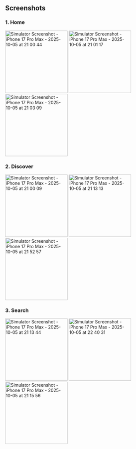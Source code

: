 ## Screenshots

### 1. Home
<img width="200" alt="Simulator Screenshot - iPhone 17 Pro Max - 2025-10-05 at 21 00 44" src="https://github.com/user-attachments/assets/798c967d-c7cc-43c8-8ed4-a237ddad9329" />
<img width="200" alt="Simulator Screenshot - iPhone 17 Pro Max - 2025-10-05 at 21 01 17" src="https://github.com/user-attachments/assets/3ab081bb-5e34-4d10-8fca-67ebed8a825d" />
<img width="200" alt="Simulator Screenshot - iPhone 17 Pro Max - 2025-10-05 at 21 03 09" src="https://github.com/user-attachments/assets/fd771ae8-e060-431c-a9a7-abefd7502953" />

### 2. Discover
<img width="200" alt="Simulator Screenshot - iPhone 17 Pro Max - 2025-10-05 at 21 00 09" src="https://github.com/user-attachments/assets/648c117b-6589-4b63-903f-07fd26287248" />
<img width="200" alt="Simulator Screenshot - iPhone 17 Pro Max - 2025-10-05 at 21 13 13" src="https://github.com/user-attachments/assets/1960636d-4440-4028-a1ff-2f71cfa29df1" />
<img width="200" alt="Simulator Screenshot - iPhone 17 Pro Max - 2025-10-05 at 21 52 57" src="https://github.com/user-attachments/assets/6b9f1f7e-b989-4cea-9d26-ea93d09a5c1a" />

### 3. Search
<img width="200" alt="Simulator Screenshot - iPhone 17 Pro Max - 2025-10-05 at 21 13 44" src="https://github.com/user-attachments/assets/9b8250c5-d517-48c0-8d08-014f01c62e89" />
<img width="200" alt="Simulator Screenshot - iPhone 17 Pro Max - 2025-10-05 at 22 40 31" src="https://github.com/user-attachments/assets/bfa9a36a-b22e-4276-9f04-3b874f9ef96f" />
<img width="200" alt="Simulator Screenshot - iPhone 17 Pro Max - 2025-10-05 at 21 15 56" src="https://github.com/user-attachments/assets/8a170082-ea87-4324-9953-4be2b7cc56fb" />
